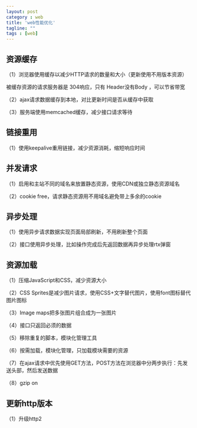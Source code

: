 ```yaml
---
layout: post
category : web
title: 'web性能优化'
tagline: ""
tags : [web]
---
```


## 资源缓存

（1）浏览器使用缓存以减少HTTP请求的数量和大小（更新使用不用版本资源）

被缓存资源的请求服务器是 304响应，只有 Header没有Body ，可以节省带宽

（2）ajax请求数据缓存到本地，对比更新时间是否从缓存中获取

（3）服务端使用memcached缓存，减少接口请求等待

<!--break-->

## 链接重用

（1）使用keepalive重用链接，减少资源消耗，缩短响应时间

## 并发请求

（1）启用和主站不同的域名来放置静态资源，使用CDN或独立静态资源域名

（2）cookie free，请求静态资源用不用域名避免带上多余的cookie

## 异步处理

（1）使用异步请求数据实现页面局部刷新，不用刷新整个页面

（2）接口使用异步处理，比如操作完成后先返回数据再异步处理rtx弹窗

## 资源加载

（1）压缩JavaScript和CSS，减少资源大小

（2）CSS Sprites是减少图片请求，使用CSS+文字替代图片，使用font图标替代图片图标

（3）Image maps把多张图片组合成为一张图片

（4）接口只返回必须的数据

（5）移除重复的脚本，模块化管理工具

（6）按需加载，模块化管理，只加载模块需要的资源

（7）在ajax请求中优先使用GET方法，POST方法在浏览器中分两步执行：先发送头部，然后发送数据

（8）gzip on

## 更新http版本

（1）升级http2